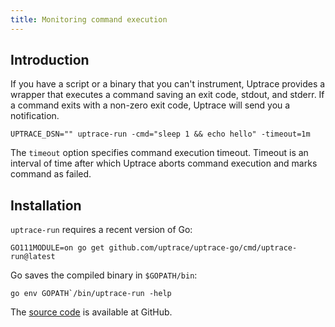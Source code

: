 ```yaml
---
title: Monitoring command execution
---
```


<CoverImage title="Monitoring command execution" />

## Introduction

If you have a script or a binary that you can't instrument, Uptrace provides a wrapper that executes a command saving an exit code, stdout, and stderr. If a command exits with a non-zero exit code, Uptrace will send you a notification.

```shell
UPTRACE_DSN="" uptrace-run -cmd="sleep 1 && echo hello" -timeout=1m
```

The `timeout` option specifies command execution timeout. Timeout is an interval of time after which Uptrace aborts command execution and marks command as failed.

## Installation

`uptrace-run` requires a recent version of Go:

```shell
GO111MODULE=on go get github.com/uptrace/uptrace-go/cmd/uptrace-run@latest
```

Go saves the compiled binary in `$GOPATH/bin`:

```shell
go env GOPATH`/bin/uptrace-run -help
```

The [source code](https://github.com/uptrace/uptrace-go/blob/master/cmd/uptrace-run/uptrace-run.go) is available at GitHub.
